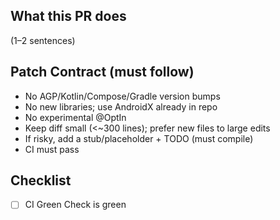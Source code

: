 ## What this PR does
(1–2 sentences)

## Patch Contract (must follow)
- No AGP/Kotlin/Compose/Gradle version bumps
- No new libraries; use AndroidX already in repo
- No experimental @OptIn
- Keep diff small (<~300 lines); prefer new files to large edits
- If risky, add a stub/placeholder + TODO (must compile)
- CI must pass

## Checklist
- [ ] CI Green Check is green
